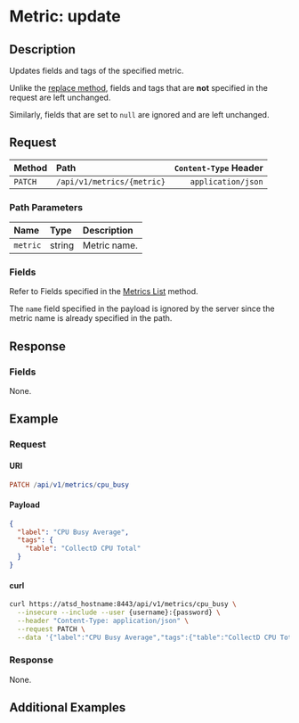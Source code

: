 # Metric: update

## Description

Updates fields and tags of the specified metric.

Unlike the [replace method](create-or-replace.md), fields and tags that are **not** specified in the request are left unchanged.

Similarly, fields that are set to `null` are ignored and are left unchanged.

## Request

| Method | Path | `Content-Type` Header|
|:---|:---|---:|
| `PATCH` | `/api/v1/metrics/{metric}` | `application/json` |

### Path Parameters

|**Name**|**Type**|**Description**|
|:---|:---|:---|
| `metric` |string|Metric name.|

### Fields

Refer to Fields specified in the [Metrics List](list.md#fields) method.

The `name` field specified in the payload is ignored by the server since the metric name is already specified in the path.

## Response

### Fields

None.

## Example

### Request

#### URI

```elm
PATCH /api/v1/metrics/cpu_busy
```

#### Payload

```json
{
  "label": "CPU Busy Average",
  "tags": {
    "table": "CollectD CPU Total"
  }
}
```

#### curl

```bash
curl https://atsd_hostname:8443/api/v1/metrics/cpu_busy \
  --insecure --include --user {username}:{password} \
  --header "Content-Type: application/json" \
  --request PATCH \
  --data '{"label":"CPU Busy Average","tags":{"table":"CollectD CPU Total"}}'
```

### Response

None.

## Additional Examples
